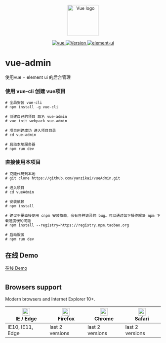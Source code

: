 <p align="center"><a href="https://vuejs.org" target="_blank" rel="noopener noreferrer"><img width="100" src="https://vuejs.org/images/logo.png" alt="Vue logo"></a></p>
<p align="center">
	<a href="https://github.com/vuejs/vue">
		<img src="https://img.shields.io/badge/vue-2.6.10-brightgreen.svg" alt="vue">
	</a>
	<a href="https://www.npmjs.com/package/vue">
		<img src="https://img.shields.io/npm/v/vue.svg" alt="Version">
	</a>
	<a href="https://github.com/ElemeFE/element">
	    <img src="https://img.shields.io/badge/element--ui-2.7.0-brightgreen.svg" alt="element-ui">
	</a>
</p>

# vue-admin
使用vue + element ui 的后台管理

### 使用 vue-cli 创建 vue项目
```
# 全局安装 vue-cli
# npm install -g vue-cli

# 创建自己的项目 取名 vue-admin
# vue init webpack vue-admin

# 项目创建成功 进入项目目录
# cd vue-admin

# 启动本地服务器
# npm run dev
```

### 直接使用本项目

```
# 克隆代码到本地
# git clone https://github.com/yanzikai/vueAdmin.git

# 进入项目
# cd vueAdmin

# 安装依赖
# npm install

# 建议不要直接使用 cnpm 安装依赖，会有各种诡异的 bug。可以通过如下操作解决 npm 下载速度慢的问题
# npm install --registry=https://registry.npm.taobao.org

# 启动服务
# npm run dev

```

## 在线 Demo
[在线 Demo](https://yanzikai.github.io/)
# 

## Browsers support

Modern browsers and Internet Explorer 10+.

| [<img src="https://raw.githubusercontent.com/alrra/browser-logos/master/src/edge/edge_48x48.png" alt="IE / Edge" width="24px" height="24px" />](https://godban.github.io/browsers-support-badges/)</br>IE / Edge | [<img src="https://raw.githubusercontent.com/alrra/browser-logos/master/src/firefox/firefox_48x48.png" alt="Firefox" width="24px" height="24px" />](https://godban.github.io/browsers-support-badges/)</br>Firefox | [<img src="https://raw.githubusercontent.com/alrra/browser-logos/master/src/chrome/chrome_48x48.png" alt="Chrome" width="24px" height="24px" />](https://godban.github.io/browsers-support-badges/)</br>Chrome | [<img src="https://raw.githubusercontent.com/alrra/browser-logos/master/src/safari/safari_48x48.png" alt="Safari" width="24px" height="24px" />](https://godban.github.io/browsers-support-badges/)</br>Safari |
| --------- | --------- | --------- | --------- |
| IE10, IE11, Edge| last 2 versions| last 2 versions| last 2 versions
